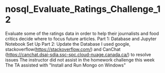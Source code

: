 # nosql_Evaluate_Ratings_Challenge_12
Evaluate some of the ratings data in order to help their journalists and food critics decide where to focus future articles. 
Part 1: Database and Jupyter Notebook Set Up Part 2: Update the Database
 I used google, stackoverflow(https://stackoverflow.com/) and CanChat (https://canchat.dsai-sdia.ssc-spc.cloud-nuage.canada.ca/) to resolve issues 
The instructor did not assist in the homework challenge this week 
The TA assisted with "Install and Run Mongo on Windows"
